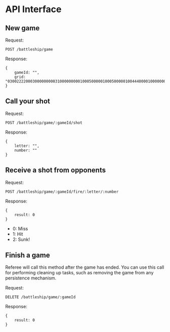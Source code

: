 API Interface
=============

## New game

Request:

    POST /battleship/game

Response:

    {
        gameId: "",
        grid: "0300222200030000000003100000000010005000001000500000100444000010000000000000000000000000000000000000"
    }

## Call your shot

Request:

    POST /battleship/game/:gameId/shot

Response:

    {
        letter: "",
        number: ""
    }

## Receive a shot from opponents

Request:

    POST /battleship/game/:gameId/fire/:letter/:number

Response:

    {
        result: 0
    }

* 0: Miss
* 1: Hit
* 2: Sunk!

## Finish a game

Referee will call this method after the game has ended. You can use this call for performing cleaning up tasks, such as removing the game from any persistence mechanism.

Request:

    DELETE /battleship/game/:gameId

Response:

    {
        result: 0
    }